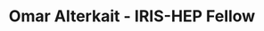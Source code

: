 ---
permalink: /fellows/OmarAlterkait.html
layout: fellow
pagetype: fellow
active: false
title: Omar Alterkait - IRIS-HEP Fellow
fellow-name: Omar Alterkait
project_title: Offline Track Selection
focus-area: ia
dates:
  start: 2021-01-04
  end: 2021-06-04
photo: /assets/images/team/fellows-2021/Omar-Alterkait.jpg
institution: University of Colorado, Boulder
website:
e-mail: Omar.Alterkait@colorado.edu
mentors:
- Kevin Stenson (University of Colorado, Boulder)
project_goal: "The prospect of the HL-LHC and the high pileup associated with it has\
  \ made track reconstruction much more challenging. Following track reconstruction,\
  \ an o\uFB04ine algorithm that is able to distinguish real tracks (tracks associated\
  \ with a single charged particle) from fake tracks (tracks not associated with a\
  \ single charged particle) is bene\uFB01cial. The CMS software contains a DNN for\
  \ this task; however, this is based on the current detector. For the phase 2 upgrade\
  \ of the CMS detector, the outer tracker is quite di\uFB00erent which means that\
  \ this task needs to be reevaluated. The goal of my project is to develop a more\
  \ e\uFB03cient post track reconstruction algorithm using deep learning to classify\
  \ reconstructed tracks as either real or fake.\n"
proposal: /assets/pdf/fellows-2021/Fellow_Alterkait_Proposal.pdf
presentations:
github-username: OmarAlterkait
linkedin-profile: https://www.linkedin.com/in/omaralterkait
challenge-area:
---